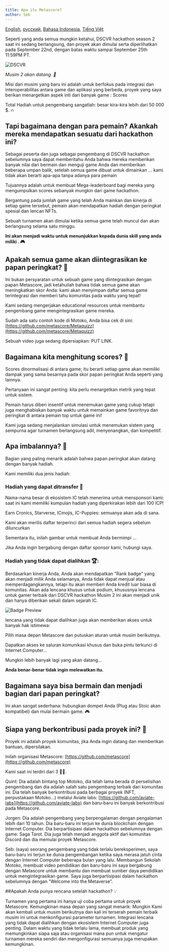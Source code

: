 ```yaml
---
title: Apa itu Metascore?
author: Seb
---
```


[English](/guide/what-is-metascore), [русский](/guide/what-is-metascore-ru), [Bahasa Indonesia](/guide/what-is-metascore-id), [Tiếng Việt](/guide/what-is-metascore-vi)

Seperti yang anda semua mungkin ketahui, DSCVR hackathon season 2 saat ini sedang berlangsung, dan proyek akan dimulai serta diperlihatkan pada  September 22nd, dengan batas waktu sampai September 25th 11:59PM PT.

![DSCVR](https://images.dscvr.one/dscvr-hackathon-s2.png)

*Musim 2 akan datang. 🥳*

Misi dari musim yang baru ini adalah untuk berfokus pada integrasi dan interoperabilitas antara game dan aplikasi yang berbeda, proyek yang saya berikan menargetkan aspek inti dari banyak game : Scores

Total Hadiah untuk pengembang sangatlah: besar kira-kira lebih dari 50 000 $. 🔥

## Tapi bagaimana dengan para pemain? Akankah mereka mendapatkan sesuatu dari hackathon ini?

Sebagai peserta dan juga sebagai pengembang di DSCVR hackathon sebelumnya saya dapat memberitahu Anda bahwa mereka memberikan banyak nilai dari bermain dan menguji game Anda dan memberikan beberapa umpan balik, setelah semua game dibuat untuk dimainkan ... kami tidak akan berarti apa-apa tanpa adanya para pemain 

Tujuannya adalah untuk membuat Mega-leaderboard bagi mereka yang mengumpulkan scores  sebanyak mungkin dari game hackathon.

Bergantung pada jumlah game yang telah Anda mainkan dan kinerja di setiap game tersebut, pemain akan mendapatkan hadiah dengan peringkat spesial dan lencan NFTs.

Sebuah turnamen akan dimulai ketika semua game telah muncul dan akan berlangsung selama satu minggu.

**Ini akan menjadi waktu untuk menunjukkan kepada dunia skill yang anda miliki . 🎮**

## Apakah semua game akan diintegrasikan ke papan peringkat? 🔌

Ini bukan persyaratan  untuk sebuah game yang diintegrasikan dengan papan Metascore, jadi ketahuilah bahwa tidak semua game akan meningkatkan skor Anda: kami akan menyimpan daftar semua game terintegrasi dan memberi tahu komunitas pada waktu yang tepat!

Kami sedang mengerjakan educational resources untuk membantu pengembang game mengintegrasikan game mereka.

Sudah ada satu contoh kode di Motoko, Anda bisa cek di sini: [https://github.com/metascore/Metaquizz](https://github.com/metascore/Metaquizz)

Sebuah video juga sedang dipersiapkan: PUT LINK.

## Bagaimana kita menghitung scores? 🤔

Scores dinormalisasi di antara game; itu berarti setiap game akan memiliki dampak yang sama besarnya pada skor papan peringkat Anda seperti yang lainnya.

Pertanyaan ini sangat penting: kita perlu menargetkan metrik yang tepat untuk sistem.

Pemain harus diberi insentif untuk menemukan game yang cukup tetapi juga menghabiskan banyak waktu untuk memainkan game favoritnya dan peringkat di antara pemain top untuk game ini!

Kami juga sedang menjalankan simulasi untuk menemukan sistem yang sempurna agar turnamen berlangsung adil, menyenangkan, dan kompetitif.

## Apa imbalannya? 🥳

Bagian yang paling menarik adalah bahwa papan peringkat akan datang dengan banyak hadiah.

Kami memiliki dua jenis hadiah:

### Hadiah yang dapat ditransfer 🎁

Nama-nama besar di ekosistem IC telah menerima untuk mensponsori kami: saat ini kami memiliki kumpulan hadiah yang diperkirakan lebih dari 100 ICP!

Earn Cronics, Starverse, ICmojis, IC-Puppies: semuanya akan ada di sana.

Kami akan merilis daftar terperinci dari semua hadiah segera sebelum diluncurkan

Sementara itu, inilah gambar untuk membuat Anda bermimpi ...

Jika Anda ingin bergabung dengan daftar sponsor kami, hubungi saya.

### Hadiah yang tidak dapat dialihkan 🏆: 

Berdasarkan kinerja Anda, Anda akan mendapatkan "Rank badge" yang akan menjadi milik Anda selamanya, Anda tidak dapat menjual atau memperdagangkannya, tetapi itu akan memberi Anda kredit luar biasa di komunitas.
Akan ada lencana khusus untuk podium, khususnya lencana untuk gamer terbaik dari DSCVR hackathon Musim  2 ini akan menjadi unik dan hanya diberikan sekali dalam sejarah IC.

![Badge Preview](https://i.imgur.com/GFBgafL.png)

lencana yang tidak dapat dialihkan  juga akan memberikan akses untuk banyak hak istimewa:

Pilih masa depan Metascore dan putuskan aturan untuk musim berikutnya.

Dapatkan akses ke saluran komunikasi khusus dan buka pintu terkunci di Internet Computer…

Mungkin lebih banyak lagi yang akan datang…

**Anda benar-benar tidak ingin melewatkan itu.**

## Bagaimana saya bisa bermain dan menjadi bagian dari papan peringkat?

Ini akan sangat sederhana: hubungkan dompet Anda (Plug atau Stoic akan kompatibel) dan mulai bermain game. 🎮

## Siapa yang berkontribusi pada proyek ini? 🤝

Proyek ini adalah proyek komunitas, jika Anda ingin datang dan memberikan bantuan, dipersilakan.

Inilah organisasi Metascore: [https://github.com/metascore](https://github.com/metascore)

Kami saat ini terdiri dari 3 🧔‍♂.

Quint: Dia adalah bintang top Motoko, dia telah lama berada di perselisihan pengembang dan dia adalah salah satu pengembang terbaik dari komunitas ini.
Dia telah banyak berkontribusi pada berbagai proyek (NFT, perpustakaan Motoko…) melalui 
Aviate labs: [https://github.com/aviate-labs](https://github.com/aviate-labs)  dan baru-baru ini banyak berkontribusi pada Metascore.

Jorgen: Dia adalah pengembang yang berpengalaman dengan pengalaman lebih dari
10 tahun. Dia baru-baru ini terjun ke dunia blockchain dengan Internet Computer. Dia berpartisipasi dalam hackathon sebelumnya dengan game: Saga Tarot. Dia juga telah menjadi anggota aktif dari komunitas Discord dan dia memulai proyek Metascore.

Seb: (saya) seorang pengembang yang tidak terlalu bereksperimen, saya baru-baru ini terjun ke dunia pengembangan ketika saya merasa jatuh cinta dengan Internet Computer beberapa bulan yang lalu.
Membangun Sekolah Motoko, membuat video pendidikan dan baru-baru ini saya bergabung dengan Metascore untuk membantu dan membuat sumber daya pendidikan untuk mengintegrasikan game. Saya juga berpartisipasi dalam hackathon sebelumnya dengan “Welcome into the Metaverse”.

##Apakah Anda punya rencana setelah hackathon? 💡

Turnamen yang pertama ini hanya uji coba pertama untuk proyek Metascore.
Kemungkinan masa depan yang sangat menarik:
Mungkin Kami akan kembali untuk musim berikutnya dan kali ini terserah pemain terbaik musim ini untuk menkonfigurasi parameter turnamen.
Integrasi  lencana yang tidak dapat dialihkan  dengan ekosistem Internet Computer juga penting.
Dalam waktu yang tidak terlalu lama, membuat produk yang memungkinkan siapa saja atau organisasi mana pun untuk mengatur turnamen mereka sendiri dan mengonfigurasi semuanya juga merupakan kemungkinan.
